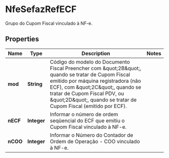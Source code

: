 

# NfeSefazRefECF

Grupo do Cupom Fiscal vinculado à NF-e.

## Properties

| Name | Type | Description | Notes |
|------------ | ------------- | ------------- | -------------|
|**mod** | **String** | Código do modelo do Documento Fiscal  Preencher com \&quot;2B\&quot;, quando se tratar de Cupom Fiscal emitido por máquina registradora (não ECF), com \&quot;2C\&quot;, quando se tratar de Cupom Fiscal PDV, ou \&quot;2D\&quot;, quando se tratar de Cupom Fiscal (emitido por ECF). |  |
|**nECF** | **Integer** | Informar o número de ordem seqüencial do ECF que emitiu o Cupom Fiscal vinculado à NF-e. |  |
|**nCOO** | **Integer** | Informar o Número do Contador de Ordem de Operação - COO vinculado à NF-e. |  |



